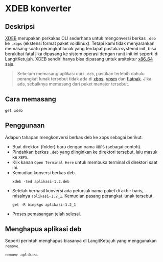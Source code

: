# XDEB konverter

## Deskripsi

[XDEB](https://github.com/toluschr/xdeb) merupakan perkakas CLI sederhana untuk mengonversi berkas `.deb` ke `.xbps` (ekstensi format paket voidlinux). Tetapi kami tidak menyarankan memasang suatu perangkat lunak yang terdapat pustaka systemd init, bisa berakibat fatal jika dipasang ke sistem operasi dengan runit init ini seperti di LangitKetujuh.
XDEB sendiri hanya bisa dipasang untuk arsitektur [x86_64](../../perbandingan/arsitektur.md) saja.

> Sebelum memasang aplikasi dari `.deb`, pastikan terlebih dahulu perangkat lunak tersebut tidak ada di [xbps](../../konfigurasi/paket/xbps.md), [vpsm](../../konfigurasi/paket/vpsm.md) dan [flatpak](../../konfigurasi/paket/flatpak.md). Jika ada, sebaiknya memasang dari paket manajer tersebut.

## Cara memasang

  ```
  get xdeb
  ```

## Penggunaan

Adapun tahapan mengkonversi berkas deb ke xbps sebagai berikut:
- Buat direktori (folder) baru dengan nama `XBPS` (sebagai contoh).
- Pindahkan berkas `.deb` yang diinginkan ke direktori tersebut, lalu masuk ke `XBPS`.
- Klik kanan `Open Terminal Here` untuk membuka terminal di direktori saat ini.
- Kemudian konversi berkas deb.
  ```
  xdeb -Sed aplikasi-1.2.deb
  ```
- Setelah berhasil konversi ada petunjuk nama paket di akhir baris, misalnya `aplikasi-1.2_1`. Kemudian pasang perangkat lunak tersebut.
  ```
  get -R binpkgs aplikasi-1.2_1
  ```
- Proses pemasangan telah selesai.

## Menghapus aplikasi deb

Seperti perintah menghapus biasanya di LangitKetujuh yang menggunakan `remove`.

```
remove aplikasi
```
